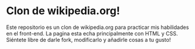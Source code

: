 # Clon de wikipedia.org!

Este repositorio es un clon de wikipedia.org para practicar mis habilidades en el front-end.
La pagina esta echa principalmente con HTML y CSS. 
Siéntete libre de darle fork, modificarlo y añadirle cosas a tu gusto!
